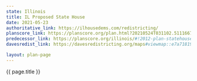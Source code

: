 ```yaml
---
state: Illinois
title: IL Proposed State House
date: 2021-05-23
authoritative_link: https://ilhousedems.com/redistricting/
planscore_link: https://planscore.org/plan.html?20210524T031102.511166780Z
predecessor_link: https://planscore.org/illinois/#!2012-plan-statehouse-eg
davesredist_link: https://davesredistricting.org/maps#viewmap::e7a71819-ca68-437b-b65f-0b9cd8c43e76

layout: plan-page
---
```


{{ page.title }}
